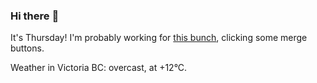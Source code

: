 ### Hi there :wave:

It's Thursday! I'm probably working for [this bunch](https://github.com/kohofinancial), clicking some merge buttons.

Weather in Victoria BC: overcast, at +12°C.
